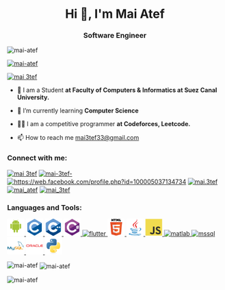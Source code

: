 <h1 align="center">Hi 👋, I'm Mai Atef</h1>
<h3 align="center">Software Engineer</h3>

<p align="left"> <img src="https://komarev.com/ghpvc/?username=mai-atef&label=Profile%20views&color=0e75b6&style=flat" alt="mai-atef" /> </p>

<p align="left"> <a href="https://github.com/ryo-ma/github-profile-trophy"><img src="https://github-profile-trophy.vercel.app/?username=mai-atef" alt="mai-atef" /></a> </p>

<p align="left"> <a href="https://twitter.com/mai 3tef" target="blank"><img src="https://img.shields.io/twitter/follow/mai 3tef?logo=twitter&style=for-the-badge" alt="mai 3tef" /></a> </p>

- 🔭 I am a Student **at Faculty of Computers & Informatics at Suez Canal University.**

- 🌱 I’m currently learning **Computer Science**

- 👨‍💻 I am a competitive programmer **at Codeforces, Leetcode.**

- 📫 How to reach me [mai3tef33@gmail.com](mai3tef33@gmail.com)

<h3 align="left">Connect with me:</h3>
<p align="left">
<a href="https://twitter.com/mai 3tef" target="blank"><img align="center" src="https://raw.githubusercontent.com/rahuldkjain/github-profile-readme-generator/master/src/images/icons/Social/twitter.svg" alt="mai 3tef" height="30" width="40" /></a>
<a href="https://linkedin.com/in/mai-3tef-" target="blank"><img align="center" src="https://raw.githubusercontent.com/rahuldkjain/github-profile-readme-generator/master/src/images/icons/Social/linked-in-alt.svg" alt="mai-3tef-" height="30" width="40" /></a>
<a href="https://fb.com/https://web.facebook.com/profile.php?id=100005037134734" target="blank"><img align="center" src="https://raw.githubusercontent.com/rahuldkjain/github-profile-readme-generator/master/src/images/icons/Social/facebook.svg" alt="https://web.facebook.com/profile.php?id=100005037134734" height="30" width="40" /></a>
<a href="https://instagram.com/mai.3tef" target="blank"><img align="center" src="https://raw.githubusercontent.com/rahuldkjain/github-profile-readme-generator/master/src/images/icons/Social/instagram.svg" alt="mai.3tef" height="30" width="40" /></a>
<a href="https://codeforces.com/profile/mai_atef" target="blank"><img align="center" src="https://raw.githubusercontent.com/rahuldkjain/github-profile-readme-generator/master/src/images/icons/Social/codeforces.svg" alt="mai_atef" height="30" width="40" /></a>
<a href="https://www.leetcode.com/mai_3tef" target="blank"><img align="center" src="https://raw.githubusercontent.com/rahuldkjain/github-profile-readme-generator/master/src/images/icons/Social/leet-code.svg" alt="mai_3tef" height="30" width="40" /></a>
</p>

<h3 align="left">Languages and Tools:</h3>
<p align="left"> <a href="https://developer.android.com" target="_blank" rel="noreferrer"> <img src="https://raw.githubusercontent.com/devicons/devicon/master/icons/android/android-original-wordmark.svg" alt="android" width="40" height="40"/> </a> <a href="https://www.cprogramming.com/" target="_blank" rel="noreferrer"> <img src="https://raw.githubusercontent.com/devicons/devicon/master/icons/c/c-original.svg" alt="c" width="40" height="40"/> </a> <a href="https://www.w3schools.com/cpp/" target="_blank" rel="noreferrer"> <img src="https://raw.githubusercontent.com/devicons/devicon/master/icons/cplusplus/cplusplus-original.svg" alt="cplusplus" width="40" height="40"/> </a> <a href="https://www.w3schools.com/cs/" target="_blank" rel="noreferrer"> <img src="https://raw.githubusercontent.com/devicons/devicon/master/icons/csharp/csharp-original.svg" alt="csharp" width="40" height="40"/> </a> <a href="https://flutter.dev" target="_blank" rel="noreferrer"> <img src="https://www.vectorlogo.zone/logos/flutterio/flutterio-icon.svg" alt="flutter" width="40" height="40"/> </a> <a href="https://www.w3.org/html/" target="_blank" rel="noreferrer"> <img src="https://raw.githubusercontent.com/devicons/devicon/master/icons/html5/html5-original-wordmark.svg" alt="html5" width="40" height="40"/> </a> <a href="https://www.java.com" target="_blank" rel="noreferrer"> <img src="https://raw.githubusercontent.com/devicons/devicon/master/icons/java/java-original.svg" alt="java" width="40" height="40"/> </a> <a href="https://developer.mozilla.org/en-US/docs/Web/JavaScript" target="_blank" rel="noreferrer"> <img src="https://raw.githubusercontent.com/devicons/devicon/master/icons/javascript/javascript-original.svg" alt="javascript" width="40" height="40"/> </a> <a href="https://www.mathworks.com/" target="_blank" rel="noreferrer"> <img src="https://upload.wikimedia.org/wikipedia/commons/2/21/Matlab_Logo.png" alt="matlab" width="40" height="40"/> </a> <a href="https://www.microsoft.com/en-us/sql-server" target="_blank" rel="noreferrer"> <img src="https://www.svgrepo.com/show/303229/microsoft-sql-server-logo.svg" alt="mssql" width="40" height="40"/> </a> <a href="https://www.mysql.com/" target="_blank" rel="noreferrer"> <img src="https://raw.githubusercontent.com/devicons/devicon/master/icons/mysql/mysql-original-wordmark.svg" alt="mysql" width="40" height="40"/> </a> <a href="https://www.oracle.com/" target="_blank" rel="noreferrer"> <img src="https://raw.githubusercontent.com/devicons/devicon/master/icons/oracle/oracle-original.svg" alt="oracle" width="40" height="40"/> </a> <a href="https://www.python.org" target="_blank" rel="noreferrer"> <img src="https://raw.githubusercontent.com/devicons/devicon/master/icons/python/python-original.svg" alt="python" width="40" height="40"/> </a> </p>

<p><img align="left" src="https://github-readme-stats.vercel.app/api/top-langs?username=mai-atef&show_icons=true&locale=en&layout=compact" alt="mai-atef" /></p>

<p>&nbsp;<img align="center" src="https://github-readme-stats.vercel.app/api?username=mai-atef&show_icons=true&locale=en" alt="mai-atef" /></p>

<p><img align="center" src="https://github-readme-streak-stats.herokuapp.com/?user=mai-atef&" alt="mai-atef" /></p>
